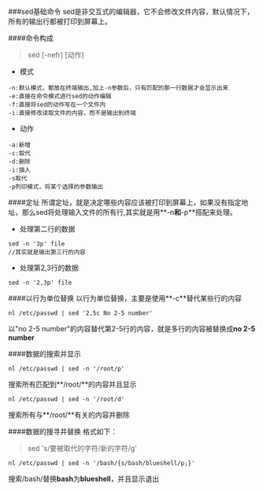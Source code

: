 ###sed基础命令
sed是非交互式的编辑器，它不会修改文件内容，默认情况下，所有的输出行都被打印到屏幕上。

####命令构成
> sed [-nefr] [动作]

- 模式
```
-n:默认模式，都放在终端输出,加上-n参数后，只有匹配的那一行数据才会显示出来
-e:直接在命令模式进行sed的动作编辑
-f:直接将sed的动作写在一个文件内
-i:直接修改读取文件的内容，而不是输出到终端
```

- 动作
```
-a:新增
-c:取代
-d:删除
-i:插入
-s取代
-p列印模式，将某个选择的参数输出
```

####定址
所谓定址，就是决定哪些内容应该被打印到屏幕上，如果没有指定地址，那么sed将处理输入文件的所有行,其实就是用**-n**和**-p**搭配来处理。

- 处理第二行的数据
```
sed -n '3p' file
//其实就是输出第三行的内容
```
- 处理第2,3行的数据
```
sed -n '2,3p' file
```

####以行为单位替换
以行为单位替换，主要是使用**-c**替代某些行的内容

```
nl /etc/passwd | sed '2,5c No 2-5 number'
```
以"no 2-5 number"的内容替代第2-5行的内容，就是多行的内容被替换成**no 2-5 number**

####数据的搜索并显示
```
nl /etc/passwd | sed -n '/root/p'
```
搜索所有匹配到**/root/**的内容并且显示

```
nl /etc/passwd | sed -n '/root/d'
```
搜索所有与**/root/**有关的内容并删除

####数据的搜寻并替换
格式如下：
> sed 's/要被取代的字符/新的字符/g'

```
nl /etc/passwd | sed -n '/bash/{s/bash/blueshell/p;}'
```
搜索/bash/替换**bash**为**blueshell**，并且显示退出




